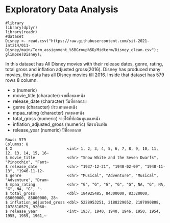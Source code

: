 
# Exploratory Data Analysis


```{R}
#library
library(dplyr)
library(readr)
#dataset
Disney <- read.csv("https://raw.githubusercontent.com/sit-2021-int214/011-Disney/main/Term_assignment_%5BGroup%5D/Midterm/Disney_clean.csv");
glimpse(Disney);
```
In this dataset has All Disney movies with their release dates, genre, rating, total gross and inflation adjusted gross(2016).
Disney has produced many movies, this data has all Disney movies till 2016. Inside that dataset has 579 rows 8 column.
- x (numeric) 
- movie_title (character) รายชื่อของหนัง
- release_date (character) วันที่ออกฉาย
- genre (character) ประเภทของหนัง
- mpaa_rating (character) เรตของหนัง
- total_gross (numeric) รายได้ที่หักต้นทุนของหนัง
- inflation_adjusted_gross (numeric) อัตราเงินเฟ้อ
- release_year (numeric) ปีที่ออกฉาย

```{R}
Rows: 579
Columns: 8
$ X                        <int> 1, 2, 3, 4, 5, 6, 7, 8, 9, 10, 11, 12, 13, 14, 15, 16~
$ movie_title              <chr> "Snow White and the Seven Dwarfs", "Pinocchio", "Fant~
$ release_date             <chr> "1937-12-21", "1940-02-09", "1940-11-13", "1946-11-12~
$ genre                    <chr> "Musical", "Adventure", "Musical", "Adventure", "Dram~
$ mpaa_rating              <chr> "G", "G", "G", "G", "G", NA, "G", NA, "G", NA, "G", "~
$ total_gross              <dbl> 184925485, 84300000, 83320000, 65000000, 85000000, 28~
$ inflation_adjusted_gross <dbl> 5228953251, 2188229052, 2187090808, 1078510579, 92060~
$ release_year             <int> 1937, 1940, 1940, 1946, 1950, 1954, 1955, 1959, 1961,~
```
